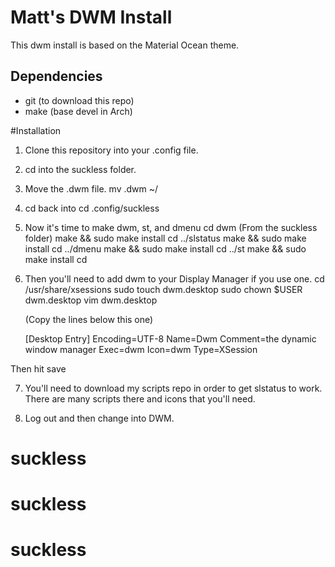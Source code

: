 # Matt's DWM Install

This dwm install is based on the Material Ocean theme. 

## Dependencies
* git (to download this repo)
* make (base devel in Arch)

#Installation
1. Clone this repository into your .config file.
2. cd into the suckless folder.
3. Move the .dwm file.
    mv .dwm ~/
4. cd back into 
    cd .config/suckless
5. Now it's time to make dwm, st, and dmenu
  cd dwm (From the suckless folder)
  make && sudo make install
  cd ../slstatus
  make && sudo make install
  cd ../dmenu
  make && sudo make install
  cd ../st
  make && sudo make install
  cd

6. Then you'll need to add dwm to your Display Manager if you use one.
    cd /usr/share/xsessions 
    sudo touch dwm.desktop
    sudo chown $USER dwm.desktop
    vim dwm.desktop
    
    (Copy the lines below this one)
    
    [Desktop Entry]
    Encoding=UTF-8
    Name=Dwm
    Comment=the dynamic window manager
    Exec=dwm
    Icon=dwm
    Type=XSession 

Then hit save

7. You'll need to download my scripts repo in order to get slstatus to work. There are many scripts there and icons that you'll need.

8. Log out and then change into DWM.


# suckless
# suckless
# suckless
